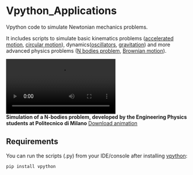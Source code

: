 # Vpython_Applications
Vpython code to simulate Newtonian mechanics problems. 

It includes scripts to simulate basic kinematics problems ([accelerated motion], [circular motion]), dynamics([oscillators], [gravitation]) and more advanced physics problems ([N bodies problem], [Brownian motion]).

![raw](https://github.com/andreabassi78/Vpython_Applications/raw/master/demo_video/N_bodies_problem.avi)  
**Simulation  of a N-bodies problem, developed by the Engineering Physics students at Politecnico di Milano** [Download animation]

## Requirements
You can run the scripts (.py) from your IDE/console after installing [vpython]:

    pip install vpython

[accelerated motion]: https://github.com/andreabassi78/Vpython_Applications/blob/master/simple_motion.py
[circular motion]: https://github.com/andreabassi78/Vpython_Applications/blob/master/simple_circular_motion.py
[oscillators]: https://github.com/andreabassi78/Vpython_Applications/blob/master/simple_oscillator.py
[gravitation]: https://github.com/andreabassi78/Vpython_Applications/blob/master/simple_gravitation.py
[N bodies problem]: https://github.com/andreabassi78/Vpython_Applications/blob/master/N_bodies_problem.py
[Brownian motion]: https://github.com/andreabassi78/Vpython_Applications/blob/master/colliding_masses.py
[Download animation]: https://github.com/andreabassi78/Vpython_Applications/raw/master/demo_video/N_bodies_problem.avi
[vpython]: https://vpython.org/